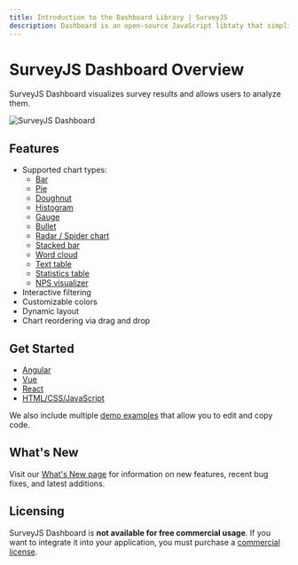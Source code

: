 ```yaml
---
title: Introduction to the Dashboard Library | SurveyJS
description: Dashboard is an open-source JavaScript libtaty that simplifies survey data analysis with interactive and customizable charts and tables. Visualize your insights with the survey data dashboard and analyze survey results in one view.
---
```


# SurveyJS Dashboard Overview

SurveyJS Dashboard visualizes survey results and allows users to analyze them.

![SurveyJS Dashboard](images/survey-analytics-overview.png)

## Features

- Supported chart types:
  - [Bar](/dashboard/documentation/chart-types#bar-chart)
  - [Pie](/dashboard/documentation/chart-types#pie-chart)
  - [Doughnut](/dashboard/documentation/chart-types#doughnut-chart)
  - [Histogram](/dashboard/documentation/chart-types#histogram)
  - [Gauge](/dashboard/documentation/chart-types#gauge-chart)
  - [Bullet](/dashboard/documentation/chart-types#bullet-chart)
  - [Radar / Spider chart](/dashboard/documentation/chart-types#radar-chart-spider-chart)
  - [Stacked bar](/dashboard/documentation/chart-types#stacked-bar-chart)
  - [Word cloud](/dashboard/documentation/chart-types#word-cloud)
  - [Text table](/dashboard/documentation/chart-types#text-table)
  - [Statistics table](/dashboard/documentation/chart-types#statistics-table)
  - [NPS visualizer](/dashboard/documentation/chart-types#nps-visualizer)
- Interactive filtering
- Customizable colors
- Dynamic layout
- Chart reordering via drag and drop

## Get Started

- [Angular](/Documentation/Analytics?id=get-started-angular)
- [Vue](/Documentation/Analytics?id=get-started-vue)
- [React](/Documentation/Analytics?id=get-started-react)
- [HTML/CSS/JavaScript](/dashboard/documentation/get-started-html-css-javascript)

We also include multiple [demo examples](/Examples/Analytics) that allow you to edit and copy code.

## What's New

Visit our [What's New page](/WhatsNew) for information on new features, recent bug fixes, and latest additions.

## Licensing

SurveyJS Dashboard is **not available for free commercial usage**. If you want to integrate it into your application, you must purchase a [commercial license](/Licenses#SurveyCreator).

